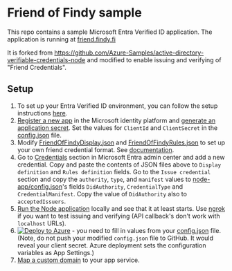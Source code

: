 # Friend of Findy sample

This repo contains a sample Microsoft Entra Verified ID application. The application is running at [friend.findy.fi](https://friend.findy.fi)

It is forked from https://github.com/Azure-Samples/active-directory-verifiable-credentials-node and modified to enable issuing and verifying of "Friend Credentials".

## Setup

1. To set up your Entra Verified ID environment, you can follow the setup instructions [here](https://aka.ms/vcsetup).
2. [Register a new app](https://learn.microsoft.com/en-us/entra/verified-id/verifiable-credentials-configure-tenant#register-an-application-in-azure-ad) in the Microsoft identity platform and [generate an application secret](https://learn.microsoft.com/en-us/entra/verified-id/verifiable-credentials-configure-issuer#configure-the-verifiable-credentials-app). Set the values for `ClientId` and `ClientSecret` in the [config.json](node-app/config.json) file.
3. Modify [FriendOfFindyDisplay.json](CredentialFiles/FriendOfFindyDisplay.json) and [FriendOfFindyRules.json](CredentialFiles/FriendOfFindyRules.json) to set up your own friend credential format. See [documentation](https://learn.microsoft.com/en-us/entra/verified-id/rules-and-display-definitions-model).
4. Go to [Credentials](https://entra.microsoft.com/#view/Microsoft_AAD_DecentralizedIdentity/CardsListBlade) section in Microsoft Entra admin center and add a new credential. Copy and paste the contents of JSON files above to `Display definition` and `Rules definition` fields. Go to the `Issue credential` section and copy the `authority`, `type`, and `manifest` values to [node-app/config.json](node-app/config.json)'s fields `DidAuthority`, `CredentialType` and `CredentialManifest`. Copy the value of `DidAuthority` also to `acceptedIssuers`.
5. [Run the Node application](node-app#setting-up-and-running-the-sample) locally and see that it at least starts. Use [ngrok](https://ngrok.com/) if you want to test issuing and verifying (API callback's don't work with `localhost` URLs).
6. [![Deploy to Azure](https://aka.ms/deploytoazurebutton)](https://portal.azure.com/#create/Microsoft.Template/uri/https%3A%2F%2Fraw.githubusercontent.com%2FFindyFi%2FFriendOfFindy%2Fmain%2FARMTemplate%2Ftemplate.json) - you need to fill in values from your [config.json](node-app/config.json) file. (Note, do not push your modified `config.json` file to GitHub. It would reveal your client secret. Azure deployment sets the configuration variables as App Settings.)
7. [Map a custom domain](https://learn.microsoft.com/en-us/azure/app-service/app-service-web-tutorial-custom-domain) to your app service.


 
